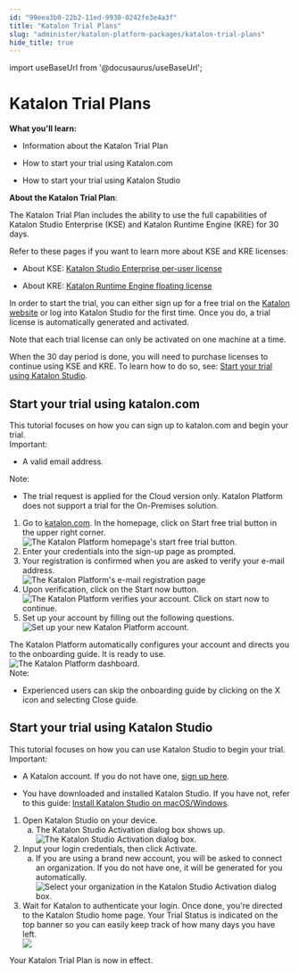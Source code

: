 ```yaml
---
id: "99eea3b0-22b2-11ed-9930-0242fe3e4a3f"
title: "Katalon Trial Plans"
slug: "administer/katalon-platform-packages/katalon-trial-plans"
hide_title: true
---
```

import useBaseUrl from '@docusaurus/useBaseUrl';


# <a id="id" class="anchor_top_offset"/><a id="ariaid-title1" class="anchor_top_offset"/>Katalon Trial Plans

<div xmlns="http://www.w3.org/1999/xhtml" className="p"><strong className="ph b">What you'll learn:</strong><ul className="ul"><li className="li"><p className="p">Information about the Katalon Trial Plan</p></li><li className="li"><p className="p">How to start your trial using Katalon.com</p></li><li className="li"><p className="p">How to start your trial using Katalon Studio</p></li></ul></div>
<p xmlns="http://www.w3.org/1999/xhtml" className="p"><strong className="ph b">About the Katalon Trial Plan</strong>:</p> 
<p xmlns="http://www.w3.org/1999/xhtml" className="p">The Katalon Trial Plan includes the ability to use the full capabilities of <span className="ph">Katalon Studio Enterprise</span> (KSE) and <span className="ph">Katalon Runtime Engine</span> (KRE) for 30 days. </p> 
<div xmlns="http://www.w3.org/1999/xhtml" className="p">Refer to these pages if you want to learn more about KSE and KRE licenses: <ul className="ul"><li className="li"><p className="p">About KSE: <a className="xref" href="/docs/administer/katalon-studio-enterprise-and-katalon-runtime-engine-license/katalon-studio-enterprise-per-user-license">Katalon Studio Enterprise per-user license</a></p></li><li className="li"><p className="p">About KRE: <a className="xref" href="/docs/administer/katalon-studio-enterprise-and-katalon-runtime-engine-license/katalon-runtime-engine-floating-license">Katalon Runtime Engine floating license</a></p></li></ul></div>
<p xmlns="http://www.w3.org/1999/xhtml" className="p">In order to start the trial, you can either sign up for a free trial on the <a className="xref j-external-link" href="https://katalon.com/" target="_blank">Katalon website</a> or log into <span className="ph">Katalon Studio</span> for the first time. Once you do, a trial license is automatically generated and activated.</p> 
<p xmlns="http://www.w3.org/1999/xhtml" className="p">Note that each trial license can only be activated on one machine at a time. </p> 
<p xmlns="http://www.w3.org/1999/xhtml" className="p">When the 30 day period is done, you will need to purchase licenses to continue using KSE and KRE. To learn how to do so, see: <a className="xref" href="#">Start your trial using Katalon Studio</a>. </p> 

## <a id="task-8734" class="anchor_top_offset"/>Start your trial using katalon.com

<section xmlns="http://www.w3.org/1999/xhtml" className="section context"> This tutorial focuses on how you can sign up to katalon.com and begin your trial. <div className="note important note_important"><span className="note__title">Important:</span> <ul className="ul"><li className="li"><p className="p">A valid email address. </p></li></ul></div><div className="note note note_note"><span className="note__title">Note:</span> <ul className="ul"><li className="li"><p className="p">The trial request is applied for the Cloud version only. <span className="ph">Katalon Platform</span> does not support a trial for the On-Premises solution.</p></li></ul></div></section> 
<ol xmlns="http://www.w3.org/1999/xhtml" className="ol steps"><li className="li step stepexpand"><span className="ph cmd">Go to <a className="xref j-external-link" href="https://katalon.com/" target="_blank">katalon.com</a>. In the homepage, click on <span className="ph uicontrol">Start free trial</span> button in the upper right corner. </span><div className="itemgroup info"><img className="image" width={800} src={useBaseUrl("/7a58d660-d9af-11ed-ae00-0242cfbc79b5.png")} alt="The Katalon Platform homepage's start free trial button." /></div></li><li className="li step stepexpand"><span className="ph cmd">Enter your credentials into the sign-up page as prompted. </span></li><li className="li step stepexpand"><span className="ph cmd">Your registration is confirmed when you are asked to verify your e-mail address. </span><div className="itemgroup info"><img className="image" width={800} src={useBaseUrl("/00be5ae0-d9b0-11ed-ae00-0242cfbc79b5.png")} alt="The Katalon Platform's e-mail registration page" /></div></li><li className="li step stepexpand"><span className="ph cmd">Upon verification, click on the <span className="ph uicontrol">Start now</span> button. </span><div className="itemgroup info"><img className="image" width={800} src={useBaseUrl("/77039b70-d9b0-11ed-ae00-0242cfbc79b5.png")} alt="The Katalon Platform verifies your account. Click on start now to continue." /></div></li><li className="li step stepexpand"><span className="ph cmd">Set up your account by filling out the following questions. </span><div className="itemgroup info"><img className="image" width={800} src={useBaseUrl("/a0686b70-d9b1-11ed-ae00-0242cfbc79b5.png")} alt="Set up your new Katalon Platform account." /></div></li></ol> 
<section xmlns="http://www.w3.org/1999/xhtml" className="section result">The Katalon Platform automatically configures your account and directs you to the onboarding guide. It is ready to use.<img className="image" width={800} src={useBaseUrl("/48d7c620-d9b2-11ed-ae00-0242cfbc79b5.png")} alt="The Katalon Platform dashboard." /> <div className="note note note_note"><span className="note__title">Note:</span> <ul className="ul"><li className="li"><p className="p">Experienced users can skip the onboarding guide by clicking on the <span className="ph uicontrol">X</span> icon and selecting <span className="ph uicontrol">Close guide</span>.</p></li></ul></div> </section> 

## <a id="task-7201" class="anchor_top_offset"/>Start your trial using Katalon Studio

<p xmlns="http://www.w3.org/1999/xhtml" className="shortdesc"> </p> 
<section xmlns="http://www.w3.org/1999/xhtml" className="section context">This tutorial focuses on how you can use Katalon Studio to begin your trial. <div className="note important note_important"><span className="note__title">Important:</span> <ul className="ul"><li className="li"><p className="p">A Katalon account. If you do not have one, <a className="xref j-external-link" href="https://katalon.com/sign-up" target="_blank">sign up here</a>. </p></li><li className="li"><p className="p">You have downloaded and installed Katalon Studio. If you have not, refer to this guide: <a className="xref" href="/docs/get-started/katalon-studio-installation/install-katalon-studio-on-macoswindows">Install <span className="ph">Katalon Studio</span> on macOS/Windows</a>.</p></li></ul></div></section> 
<ol xmlns="http://www.w3.org/1999/xhtml" className="ol steps"><li className="li step stepexpand"><span className="ph cmd">Open <span className="ph">Katalon Studio</span> on your device. </span><ol type="a" className="ol substeps"><li className="li substep"><span className="ph cmd">The <span className="ph uicontrol">Katalon Studio Activation</span> dialog box shows up. <img className="image" width={800} src={useBaseUrl("/e8ec8aa0-10c2-11ee-bd0e-0242c7a41fd4.png")} alt="The Katalon Studio Activation dialog box." /></span></li></ol></li><li className="li step stepexpand"><span className="ph cmd">Input your login credentials, then click <span className="ph uicontrol">Activate</span>.</span><ol type="a" className="ol substeps"><li className="li substep"><span className="ph cmd">If you are using a brand new account, you will be asked to connect an organization. If you do not have one, it will be generated for you automatically. <img className="image" width={800} src={useBaseUrl("/e8fe64f0-10c2-11ee-bd0e-0242c7a41fd4.png")} alt="Select your organization in the Katalon Studio Activation dialog box." /></span></li></ol></li><li className="li step stepexpand"><span className="ph cmd">Wait for Katalon to authenticate your login. Once done, you're directed to the Katalon Studio home page. Your <span className="ph uicontrol">Trial Status</span> is indicated on the top banner so you can easily keep track of how many days you have left. </span><div className="itemgroup info"><img className="image" src={useBaseUrl("/e8f4a0f0-10c2-11ee-bd0e-0242c7a41fd4.png")} /></div></li></ol> 
<section xmlns="http://www.w3.org/1999/xhtml" className="section result">Your Katalon Trial Plan is now in effect. </section> 
